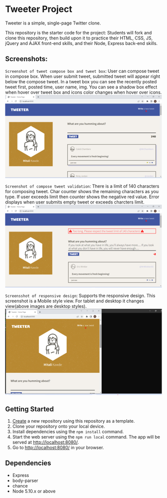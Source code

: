# Tweeter Project

Tweeter is a simple, single-page Twitter clone.

This repository is the starter code for the project: Students will fork and clone this repository, then build upon it to practice their HTML, CSS, JS, jQuery and AJAX front-end skills, and their Node, Express back-end skills.

## Screenshots:
`Screenshot of tweet compose box and tweet box`: User can compose tweet in compose box. When user submit tweet, submitted tweet will appear right below the compose tweet.
In a tweet box you can see the recently posted tweet first, posted time, user name, img. You can see a shadow box effect when hover over tweet box and icons color changes when hover over icons.
!["Screenshot of tweet compose box and tweets"](https://github.com/mitalikawde11/tweeter/blob/master/docs/tweet_box.png?raw=true)


`Screenshot of compose tweet validation`:
There is a limit of 140 characters for composing tweet. Char counter shows the remaining characters as you type. If user exceeds limit then counter shows the negative red value. 
Error displays when user submits empty tweet or exceeds charcters limit.  
!["Screenshot of compose tweet validation"](https://github.com/mitalikawde11/tweeter/blob/master/docs/form_validation.png?raw=true)


`Screensshot of responsive design`:
Supports the responsive design. This screenshot is a Mobile style view. For tablet and desktop it changes view(above images are desktop styles).
!["Screenshot of responsive design (Mobile style)"](https://github.com/mitalikawde11/tweeter/blob/master/docs/mobile_style.png?raw=true)


## Getting Started

1. [Create](https://docs.github.com/en/repositories/creating-and-managing-repositories/creating-a-repository-from-a-template) a new repository using this repository as a template.
2. Clone your repository onto your local device.
3. Install dependencies using the `npm install` command.
3. Start the web server using the `npm run local` command. The app will be served at <http://localhost:8080/>.
4. Go to <http://localhost:8080/> in your browser.

## Dependencies

- Express
- body-parser
- chance
- Node 5.10.x or above

